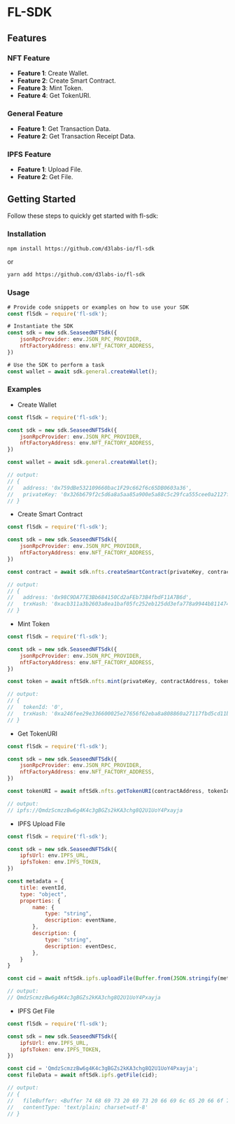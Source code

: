 # FL-SDK

## Features

### NFT Feature
- **Feature 1**: Create Wallet.
- **Feature 2**: Create Smart Contract.
- **Feature 3**: Mint Token.
- **Feature 4**: Get TokenURI.

### General Feature
- **Feature 1**: Get Transaction Data.
- **Feature 2**: Get Transaction Receipt Data.

### IPFS Feature
- **Feature 1**: Upload File.
- **Feature 2**: Get File.

## Getting Started

Follow these steps to quickly get started with fl-sdk:

### Installation

```bash
npm install https://github.com/d3labs-io/fl-sdk
```

or

```bash
yarn add https://github.com/d3labs-io/fl-sdk
```

### Usage

```javascript
# Provide code snippets or examples on how to use your SDK
const flSdk = require('fl-sdk');

# Instantiate the SDK
const sdk = new sdk.SeaseedNFTSdk({
    jsonRpcProvider: env.JSON_RPC_PROVIDER,
    nftFactoryAddress: env.NFT_FACTORY_ADDRESS,
})

# Use the SDK to perform a task
const wallet = await sdk.general.createWallet();
```

### Examples

* Create Wallet
```javascript
const flSdk = require('fl-sdk');

const sdk = new sdk.SeaseedNFTSdk({
    jsonRpcProvider: env.JSON_RPC_PROVIDER,
    nftFactoryAddress: env.NFT_FACTORY_ADDRESS,
})

const wallet = await sdk.general.createWallet();

// output:
// {
//   address: '0x759dBe532109660bac1F29c662f6c65DB0603a36',
//   privateKey: '0x326b679f2c5d6a8a5aa85a900e5a88c5c29fca555cee0a2127f4eab8dba5f94c'
// }
```

* Create Smart Contract
```javascript
const flSdk = require('fl-sdk');

const sdk = new sdk.SeaseedNFTSdk({
    jsonRpcProvider: env.JSON_RPC_PROVIDER,
    nftFactoryAddress: env.NFT_FACTORY_ADDRESS,
})

const contract = await sdk.nfts.createSmartContract(privateKey, contractName, contractSymbol);

// output:
// {
//   address: '0x98C9DA77E3Bb684150Cd2aFEb73B4fbdF11A7B6d',
//   trxHash: '0xacb311a3b2603a8ea1baf05fc252eb125dd3efa778a9944b811474d66d167ea6'
// }
```

* Mint Token
```javascript
const flSdk = require('fl-sdk');

const sdk = new sdk.SeaseedNFTSdk({
    jsonRpcProvider: env.JSON_RPC_PROVIDER,
    nftFactoryAddress: env.NFT_FACTORY_ADDRESS,
})

const token = await nftSdk.nfts.mint(privateKey, contractAddress, tokenURI);

// output:
// {
//   tokenId: '0',
//   trxHash: '0xa246fee29e336600025e27656f62eba8a808860a27117fbd5cd11b04b8e23469'
// }
```

* Get TokenURI
```javascript
const flSdk = require('fl-sdk');

const sdk = new sdk.SeaseedNFTSdk({
    jsonRpcProvider: env.JSON_RPC_PROVIDER,
    nftFactoryAddress: env.NFT_FACTORY_ADDRESS,
})

const tokenURI = await nftSdk.nfts.getTokenURI(contractAddress, tokenId);

// output:
// ipfs://QmdzScmzzBw6g4K4c3gBGZs2kKA3chg8Q2U1UoY4Pxayja
```

* IPFS Upload File
```javascript
const flSdk = require('fl-sdk');

const sdk = new sdk.SeaseedNFTSdk({
    ipfsUrl: env.IPFS_URL,
    ipfsToken: env.IPFS_TOKEN,
})

const metadata = {
    title: eventId,
    type: "object",
    properties: {
        name: {
            type: "string",
            description: eventName,
        },
        description: {
            type: "string",
            description: eventDesc,
        },
    }
}

const cid = await nftSdk.ipfs.uploadFile(Buffer.from(JSON.stringify(metadata)));

// output:
// QmdzScmzzBw6g4K4c3gBGZs2kKA3chg8Q2U1UoY4Pxayja
```

* IPFS Get File
```javascript
const flSdk = require('fl-sdk');

const sdk = new sdk.SeaseedNFTSdk({
    ipfsUrl: env.IPFS_URL,
    ipfsToken: env.IPFS_TOKEN,
})

const cid = 'QmdzScmzzBw6g4K4c3gBGZs2kKA3chg8Q2U1UoY4Pxayja';
const fileData = await nftSdk.ipfs.getFile(cid);

// output:
// {
//   fileBuffer: <Buffer 74 68 69 73 20 69 73 20 66 69 6c 65 20 66 6f 72 20 74 65 73 74 69 6e 67>,
//   contentType: 'text/plain; charset=utf-8'
// }
```